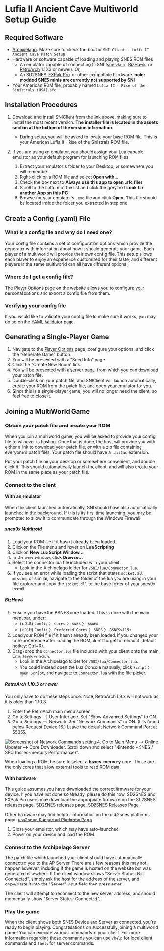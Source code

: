 # Lufia II Ancient Cave Multiworld Setup Guide

## Required Software

- [Archipelago](https://github.com/ArchipelagoMW/Archipelago/releases). Make sure to check the box for `SNI Client - Lufia II Ancient Cave Patch Setup`
- Hardware or software capable of loading and playing SNES ROM files
    - An emulator capable of connecting to SNI
      ([snes9x rr](https://github.com/gocha/snes9x-rr/releases),
       [BizHawk](https://tasvideos.org/BizHawk), or
       [RetroArch](https://retroarch.com?page=platforms) 1.10.3 or newer). Or,
    - An SD2SNES, [FXPak Pro](https://krikzz.com/store/home/54-fxpak-pro.html), or other compatible hardware. **note: 
modded SNES minis are currently not supported by SNI**
- Your American ROM file, probably named `Lufia II - Rise of the Sinistrals (USA).sfc`

## Installation Procedures

1. Download and install SNIClient from the link above, making sure to install the most recent version.
   **The installer file is located in the assets section at the bottom of the version information**.
    - During setup, you will be asked to locate your base ROM file. This is your American Lufia II - Rise of the Sinistrals ROM file.

2. If you are using an emulator, you should assign your Lua capable emulator as your default program for launching ROM
   files.
    1. Extract your emulator's folder to your Desktop, or somewhere you will remember.
    2. Right-click on a ROM file and select **Open with...**
    3. Check the box next to **Always use this app to open .sfc files**
    4. Scroll to the bottom of the list and click the grey text **Look for another App on this PC**
    5. Browse for your emulator's `.exe` file and click **Open**. This file should be located inside the folder you
       extracted in step one.

## Create a Config (.yaml) File

### What is a config file and why do I need one?

Your config file contains a set of configuration options which provide the generator with information about how it
should generate your game. Each player of a multiworld will provide their own config file. This setup allows each player
to enjoy an experience customized for their taste, and different players in the same multiworld can all have different
options.

### Where do I get a config file?

The [Player Options](/games/Lufia%20II%20Ancient%20Cave/player-options) page on the website allows you to configure
your personal options and export a config file from them.

### Verifying your config file

If you would like to validate your config file to make sure it works, you may do so on the
[YAML Validator](/check) page.

## Generating a Single-Player Game

1. Navigate to the [Player Options](/games/Lufia%20II%20Ancient%20Cave/player-options) page, configure your options,
   and click the "Generate Game" button.
2. You will be presented with a "Seed Info" page.
3. Click the "Create New Room" link.
4. You will be presented with a server page, from which you can download your patch file.
5. Double-click on your patch file, and SNIClient will launch automatically, create your ROM from the patch file, and
   open your emulator for you.
6. Since this is a single-player game, you will no longer need the client, so feel free to close it.

## Joining a MultiWorld Game

### Obtain your patch file and create your ROM

When you join a multiworld game, you will be asked to provide your config file to whoever is hosting. Once that is done,
the host will provide you with either a link to download your patch file, or with a zip file containing everyone's patch
files. Your patch file should have a `.apl2ac` extension.

Put your patch file on your desktop or somewhere convenient, and double click it. This should automatically launch the
client, and will also create your ROM in the same place as your patch file.

### Connect to the client

#### With an emulator

When the client launched automatically, SNI should have also automatically launched in the background. If this is its
first time launching, you may be prompted to allow it to communicate through the Windows Firewall.

##### snes9x Multitroid

1. Load your ROM file if it hasn't already been loaded.
2. Click on the File menu and hover on **Lua Scripting**
3. Click on **New Lua Script Window...**
4. In the new window, click **Browse...**
5. Select the connector lua file included with your client
    - Look in the Archipelago folder for `/SNI/lua/Connector.lua`.
6. If you see an error while loading the script that states `socket.dll missing` or similar, navigate to the folder of 
the lua you are using in your file explorer and copy the `socket.dll` to the base folder of your snes9x install.

##### BizHawk

1. Ensure you have the BSNES core loaded. This is done with the main menubar, under:
    - (≤ 2.8) `Config` 〉 `Cores` 〉 `SNES` 〉 `BSNES`
    - (≥ 2.9) `Config` 〉 `Preferred Cores` 〉 `SNES` 〉 `BSNESv115+`
2. Load your ROM file if it hasn't already been loaded.
   If you changed your core preference after loading the ROM, don't forget to reload it (default hotkey: Ctrl+R).
3. Drag+drop the `Connector.lua` file included with your client onto the main EmuHawk window.
    - Look in the Archipelago folder for `/SNI/lua/Connector.lua`.
    - You could instead open the Lua Console manually, click `Script` 〉 `Open Script`, and navigate to `Connector.lua`
      with the file picker.

##### RetroArch 1.10.3 or newer

You only have to do these steps once. Note, RetroArch 1.9.x will not work as it is older than 1.10.3.

1. Enter the RetroArch main menu screen.
2. Go to Settings --> User Interface. Set "Show Advanced Settings" to ON.
3. Go to Settings --> Network. Set "Network Commands" to ON. (It is found below Request Device 16.) Leave the default
   Network Command Port at 55355.

![Screenshot of Network Commands setting](/static/generated/docs/A%20Link%20to%20the%20Past/retroarch-network-commands-en.png)
4. Go to Main Menu --> Online Updater --> Core Downloader. Scroll down and select "Nintendo - SNES / SFC (bsnes-mercury
   Performance)".

When loading a ROM, be sure to select a **bsnes-mercury** core. These are the only cores that allow external tools to
read ROM data.

#### With hardware

This guide assumes you have downloaded the correct firmware for your device. If you have not done so already, please do
this now. SD2SNES and FXPak Pro users may download the appropriate firmware on the SD2SNES releases page. SD2SNES
releases page: [SD2SNES Releases Page](https://github.com/RedGuyyyy/sd2snes/releases)

Other hardware may find helpful information on the usb2snes platforms
page: [usb2snes Supported Platforms Page](http://usb2snes.com/#supported-platforms)

1. Close your emulator, which may have auto-launched.
2. Power on your device and load the ROM.

### Connect to the Archipelago Server

The patch file which launched your client should have automatically connected you to the AP Server. There are a few
reasons this may not happen however, including if the game is hosted on the website but was generated elsewhere. If the
client window shows "Server Status: Not Connected", simply ask the host for the address of the server, and copy/paste it
into the "Server" input field then press enter.

The client will attempt to reconnect to the new server address, and should momentarily show "Server Status: Connected".

### Play the game

When the client shows both SNES Device and Server as connected, you're ready to begin playing. Congratulations on
successfully joining a multiworld game! You can execute various commands in your client. For more information regarding
these commands you can use `/help` for local client commands and `!help` for server commands.
